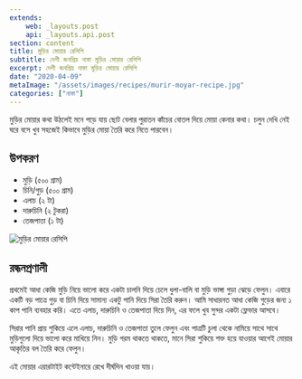 ```yaml
---
extends:
    web: _layouts.post
    api: _layouts.api.post
section: content
title: মুড়ির মোয়ার রেসিপি
subtitle: দেশী জনপ্রিয় নাস্তা মুড়ির মোয়ার রেসিপি
excerpt: দেশী জনপ্রিয় নাস্তা মুড়ির মোয়ার রেসিপি
date: "2020-04-09"
metaImage: "/assets/images/recipes/murir-moyar-recipe.jpg"
categories: ["নাস্তা"]
---
```


মুড়ির মোয়ার কথা উঠলেই মনে পড়ে যায় ছোট বেলার পুরাতন কাঁচের বোতল দিয়ে মোয়া কেনার কথা। চলুন দেখি নেই
ঘরে বসে খুব সহজেই কিভাবে মুড়ির মোয়া তৈরি করে নিতে পারবেন।

## উপকরণ

- মুড়ি (৫০০ গ্রাম)
- চিনি/গুড় (৫০০ গ্রাম)
- এলাচ (২ টা)
- দারুচিনি (২ টুকরা)
- তেজপাতা (১ টা)

![মুড়ির মোয়ার রেসিপি](/assets/images/recipes/murir-moyar-recipe.jpg)

## রন্ধনপ্রণালী

প্রথমেই আধা কেজি মুড়ি নিয়ে ভালো করে একটা চালনি দিয়ে চেলে ধুলা-বালি বা মুড়ি ভাঙ্গা গুড়া ঝেড়ে ফেলুন। এবারে
একটি বড় পাত্রে গুড় বা চিনি দিয়ে সামান্য একটু পানি দিয়ে সিরা তৈরি করুন। আমি সাধারনত আধা কেজি গুড়ের জন্য
১ কাপ পানি ব্যবহার করি। এতে এলাচ, দারুচিনি ও তেজপাতা দিয়ে দিন, এর ফলে খুব সুন্দর একটা ফ্লেভার আসবে।

সিরার পানি প্রায় শুকিয়ে এলে এলাচ, দারুচিনি ও তেজপাতা তুলে ফেলুন এবং পাত্রটি চুলা থেকে নামিয়ে সাথে সাথে
মুড়িগুলো দিয়ে ভালো করে মাখিয়ে নিন। মুড়ি গরম থাকতে থাকতে, মানে সিরা শুকিয়ে শক্ত হয়ে যাওয়ার আগেই মোয়ার
আকৃতির বল তৈরি করে ফেলুন।

এই মোয়ার এয়ারটাইট কন্টেইনারে রেখে দীর্ঘদিন খাওয়া যায়।
